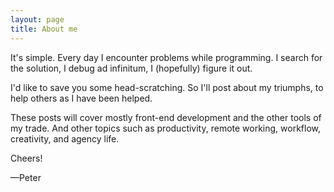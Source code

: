 ```yaml
---
layout: page
title: About me 
---
```


It's simple. Every day I encounter problems while programming. I search for the solution, I debug ad infinitum, I (hopefully) figure it out. 

I'd like to save you some head-scratching. So I'll post about my triumphs, to help others as I have been helped.

These posts will cover mostly front-end development and the other tools of my trade. And other topics such as productivity, remote working, workflow, creativity, and agency life.

Cheers!

—Peter